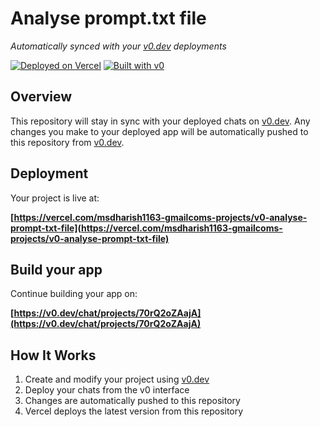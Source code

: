 # Analyse prompt.txt file

*Automatically synced with your [v0.dev](https://v0.dev) deployments*

[![Deployed on Vercel](https://img.shields.io/badge/Deployed%20on-Vercel-black?style=for-the-badge&logo=vercel)](https://vercel.com/msdharish1163-gmailcoms-projects/v0-analyse-prompt-txt-file)
[![Built with v0](https://img.shields.io/badge/Built%20with-v0.dev-black?style=for-the-badge)](https://v0.dev/chat/projects/70rQ2oZAajA)

## Overview

This repository will stay in sync with your deployed chats on [v0.dev](https://v0.dev).
Any changes you make to your deployed app will be automatically pushed to this repository from [v0.dev](https://v0.dev).

## Deployment

Your project is live at:

**[https://vercel.com/msdharish1163-gmailcoms-projects/v0-analyse-prompt-txt-file](https://vercel.com/msdharish1163-gmailcoms-projects/v0-analyse-prompt-txt-file)**

## Build your app

Continue building your app on:

**[https://v0.dev/chat/projects/70rQ2oZAajA](https://v0.dev/chat/projects/70rQ2oZAajA)**

## How It Works

1. Create and modify your project using [v0.dev](https://v0.dev)
2. Deploy your chats from the v0 interface
3. Changes are automatically pushed to this repository
4. Vercel deploys the latest version from this repository
